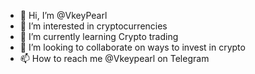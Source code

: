 - 👋 Hi, I’m @VkeyPearl
- 👀 I’m interested in cryptocurrencies
- 🌱 I’m currently learning Crypto trading
- 💞️ I’m looking to collaborate on ways to invest in crypto
- 📫 How to reach me @Vkeypearl on Telegram

<!---
VkeyPearl/VkeyPearl is a ✨ special ✨ repository because its `README.md` (this file) appears on your GitHub profile.
You can click the Preview link to take a look at your changes.
--->
